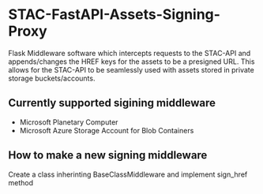 # STAC-FastAPI-Assets-Signing-Proxy
Flask Middleware software which intercepts requests to the STAC-API and appends/changes the HREF keys for the assets to be a presigned URL. This allows for the STAC-API to be seamlessly used with assets stored in private storage buckets/accounts.

## Currently supported sigining middleware
- Microsoft Planetary Computer
- Microsoft Azure Storage Account for Blob Containers

## How to make a new signing middleware
Create a class inherinting BaseClassMiddleware and implement sign_href method
